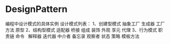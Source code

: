 # DesignPattern
编程中设计模式的具体实例
设计模式列表：
1、创建型模式
   抽象工厂
   生成器
   工厂方法
   原型
2、结构型模式
   适配器
   桥接
   组成
   装饰
   外观
   享元
   代理
3、行为模式
   职责链
   命令
   解释器
   迭代器
   中介者
   备忘录
   观察者
   状态
   策略
   模板方法

